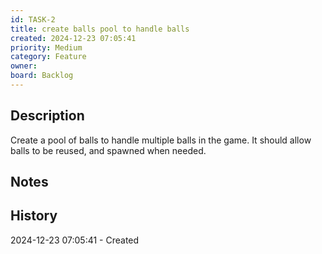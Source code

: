 ```yaml
---
id: TASK-2
title: create balls pool to handle balls
created: 2024-12-23 07:05:41
priority: Medium
category: Feature
owner: 
board: Backlog
---
```


## Description
Create a pool of balls to handle multiple balls in the game.
It should allow balls to be reused, and spawned when needed.

## Notes


## History
2024-12-23 07:05:41 - Created
